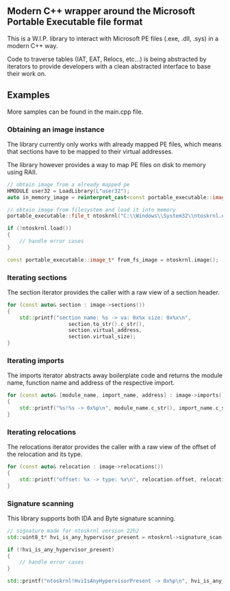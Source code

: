 ## Modern C++ wrapper around the Microsoft Portable Executable file format

This is a W.I.P. library to interact with Microsoft PE files (.exe, .dll, .sys) in a modern C++ way.

Code to traverse tables (IAT, EAT, Relocs, etc...) is being abstracted by iterators to provide developers with a clean abstracted interface to base their work on.

## Examples

More samples can be found in the main.cpp file.

### Obtaining an image instance
The library currently only works with already mapped PE files, which means that sections have to be mapped to their virtual addresses.

The library however provides a way to map PE files on disk to memory using RAII.

```cpp
// obtain image from a already mapped pe
HMODULE user32 = LoadLibrary(L"user32");
auto in_memory_image = reinterpret_cast<const portable_executable::image_t*>(user32);

// obtain image from filesystem and load it into memory
portable_executable::file_t ntoskrnl("C:\\Windows\\System32\\ntoskrnl.exe");

if (!ntoskrnl.load())
{
    // handle error cases
}

const portable_executable::image_t* from_fs_image = ntoskrnl.image();
```

### Iterating sections
The section iterator provides the caller with a raw view of a section header.

```cpp
for (const auto& section : image->sections())
{
    std::printf("section name: %s -> va: 0x%x size: 0x%x\n",
                    section.to_str().c_str(),
                    section.virtual_address,
                    section.virtual_size);
}
```
### Iterating imports
The imports iterator abstracts away boilerplate code and returns the module name, function name and address of the respective import.

```cpp
for (const auto& [module_name, import_name, address] : image->imports())
{
    std::printf("%s!%s -> 0x%p\n", module_name.c_str(), import_name.c_str(), address);
}
```

### Iterating relocations
The relocations iterator provides the caller with a raw view of the offset of the relocation and its type.

```cpp
for (const auto& relocation : image->relocations())
{
    std::printf("offset: %x -> type: %x\n", relocation.offset, relocation.type);
}
```

### Signature scanning

This library supports both IDA and Byte signature scanning.

```cpp
// signature made for ntoskrnl version 22h2
std::uint8_t* hvi_is_any_hypervisor_present = ntoskrnl->signature_scan("40 53 48 83 EC ? 48 8B 05 ? ? ? ? 48 33 C4 48 89 44 24 ? 33 C9 41 B9");

if (!hvi_is_any_hypervisor_present)
{
    // handle error cases
}

std::printf("ntoskrnl!HviIsAnyHypervisorPresent -> 0x%p\n", hvi_is_any_hypervisor_present);
```